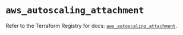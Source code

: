 # `aws_autoscaling_attachment`

Refer to the Terraform Registry for docs: [`aws_autoscaling_attachment`](https://registry.terraform.io/providers/hashicorp/aws/5.80.0/docs/resources/autoscaling_attachment).
